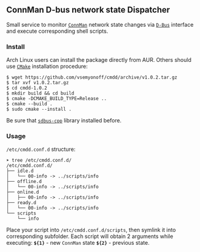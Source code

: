 ## ConnMan D-bus network state Dispatcher

Small service to monitor [`ConnMan`](https://01.org/connman) network state changes via
[`D-Bus`](https://www.freedesktop.org/wiki/Software/dbus) interface and execute corresponding shell scripts.

### Install

Arch Linux users can install the package directly from AUR.
Others should use [`CMake`](https://cmake.org) installation procedure:

```
$ wget https://github.com/vsemyonoff/cmdd/archive/v1.0.2.tar.gz
$ tar xvf v1.0.2.tar.gz
$ cd cmdd-1.0.2
$ mkdir build && cd build
$ cmake -DCMAKE_BUILD_TYPE=Release ..
$ cmake --build .
$ sudo cmake --install .
```

Be sure that [`sdbus-cpp`](https://github.com/Kistler-Group/sdbus-cpp) library installed before.

### Usage

`/etc/cmdd.conf.d` structure:

```
➤ tree /etc/cmdd.conf.d/
/etc/cmdd.conf.d/
├── idle.d
│   └── 00-info -> ../scripts/info
├── offline.d
│   └── 00-info -> ../scripts/info
├── online.d
│   ├── 00-info -> ../scripts/info
├── ready.d
│   └── 00-info -> ../scripts/info
└── scripts
    └── info
```

Place your script into `/etc/cmdd.conf.d/scripts`, then symlink it into corresponding subfolder.
Each script will obtain 2 arguments while executing: **`${1}`** - new `ConnMan` state
**`${2}`** - previous state.
